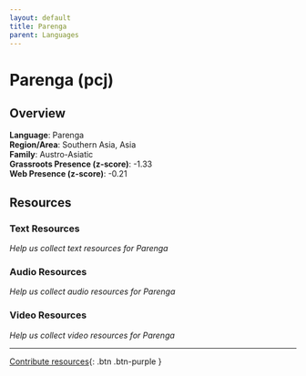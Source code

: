 ```yaml
---
layout: default
title: Parenga
parent: Languages
---
```


# Parenga (pcj)

## Overview

**Language**: Parenga  
**Region/Area**: Southern Asia, Asia  
**Family**: Austro-Asiatic  
**Grassroots Presence (z-score)**: -1.33  
**Web Presence (z-score)**: -0.21  

## Resources

### Text Resources
*Help us collect text resources for Parenga*

### Audio Resources
*Help us collect audio resources for Parenga*

### Video Resources
*Help us collect video resources for Parenga*

---

[Contribute resources](https://forms.office.com/e/1SfLJx3u1r){: .btn .btn-purple }
